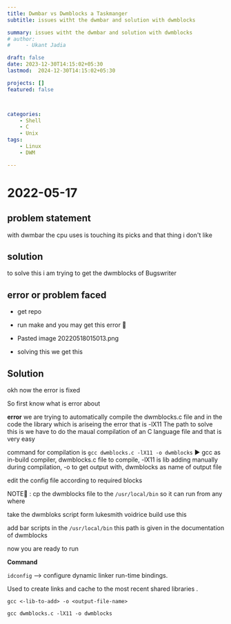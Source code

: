 ```yaml
---
title: Dwmbar vs Dwmblocks a Taskmanger
subtitle: issues witht the dwmbar and solution with dwmblocks

summary: issues witht the dwmbar and solution with dwmblocks
# author: 
#     - Ukant Jadia

draft: false
date: 2023-12-30T14:15:02+05:30
lastmod:  2024-12-30T14:15:02+05:30

projects: []
featured: false



categories:
    - Shell
    - C
    - Unix
tags:
    - Linux
    - DWM

---
```



# 2022-05-17

## problem statement
with dwmbar the cpu uses is touching its picks and that thing i don't like

## solution
to solve this i am trying to get the dwmblocks of Bugswriter

## error or problem faced
+ get repo

+ run make and you may get this error 🔽

+ Pasted image 20220518015013.png

+ solving this we get this
## Solution

okh now the error is fixed

So first know what is error about

**error**
we are trying to automatically compile the dwmblocks.c file and in the code the library which is ariseing the error that is -lX11
The path to solve this is we have to do the maual compilation of an C language file and that is very easy

command for compilation is `gcc dwmblocks.c -lX11 -o dwmblocks` ▶ gcc as in-build compiler, dwmblocks.c file to compile, -lX11 is lib adding manually during compilation, -o to get output with, dwmblocks as name of output file

edit the config file according to required blocks

NOTE📌 : cp the dwmblocks file to the `/usr/local/bin` so it can run from any where

take the dwmbloks script form lukesmith voidrice build use this

add bar scripts in the `/usr/local/bin` this path is given in the documentation of dwmblocks

now you are ready to run

**Command**


`idconfig` --> configure dynamic linker run-time bindings. 

Used to create links and cache to the most recent shared 
libraries .


`gcc <-lib-to-add> -o <output-file-name>`

`gcc dwmblocks.c -lX11 -o dwmblocks`
